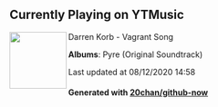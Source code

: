 ## Currently Playing on YTMusic

[<img align="left" width="100" src="https://lh3.googleusercontent.com/DVSmUpo88cd0mw7HWldRp_UBpdV4mGyQg6Dlfot-BgkvbdCJq4XFrpccXoajJC1naXFOUCr_PmKr-_SI">](https://music.youtube.com/channel/UCxcelUjL7OrIaR6_UnZv9TQ)

Darren Korb - Vagrant Song

**Albums**: Pyre (Original Soundtrack)

Last updated at 08/12/2020 14:58

#### Generated with [20chan/github-now](https://github.com/20chan/github-now)


<!--
**20chan/20chan** is a ✨ _special_ ✨ repository because its `README.md` (this file) appears on your GitHub profile.

Here are some ideas to get you started:

- 🔭 I’m currently working on ...
- 🌱 I’m currently learning ...
- 👯 I’m looking to collaborate on ...
- 🤔 I’m looking for help with ...
- 💬 Ask me about ...
- 📫 How to reach me: ...
- 😄 Pronouns: ...
- ⚡ Fun fact: ...
-->
